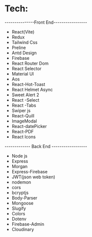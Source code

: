 # Tech:
---------------Front End-----------------
 * React(Vite)
 * Redux
 * Tailwind Css
 * Preline
 * Antd Design
 * Firebase
 * React Router Dom
 * React Selector
 * Material UI
 * Aos
 * React-Hot-Toast
 * React Helmet Async
 * Sweet Alert 2
 * React -Select
 * React -Tabs
 * Swiper js
 * React-Quill
 * ImageModal
 * React-datePicker
 * React-PDF
 * React Icons

 ------------- Back End ------------------
 
 * Node js
 * Express
 * Morgan
 * Express-Firebase
 * JWT(json web token)
 * nodemon
 * cors
 * bcryptjs
 * Body-Parser
 * Mongoose
 * Slugify
 * Colors
 * Dotenv
 * Firebase-Admin
 * Cloudinary
